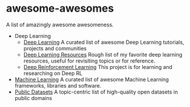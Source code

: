 # awesome-awesomes
A list of amazingly awesome awesomeness.

- Deep Learning
	- [Deep Learning](https://github.com/ChristosChristofidis/awesome-deep-learning) A curated list of awesome Deep Learning tutorials, projects and communities
	- [Deep Learning Resources](https://github.com/guillaume-chevalier/awesome-deep-learning-resources) Rough list of my favorite deep learning resources, useful for revisiting topics or for reference.
	- [Deep Reinforcement Learning](https://github.com/tigerneil/awesome-deep-rl) This project is for learning and researching on Deep RL
- [Machine Learning](https://github.com/josephmisiti/awesome-machine-learning) A curated list of awesome Machine Learning frameworks, libraries and software.
- [Public Datasets](https://github.com/awesomedata/awesome-public-datasets) A topic-centric list of high-quality open datasets in public domains

